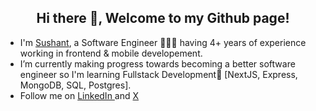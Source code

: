<h2 align="center">Hi there 👋, Welcome to my Github page!</h2>
<ul>
  <li>I'm <a href = "https://www.linkedin.com/sushant-bhutani">Sushant</a>, a Software Engineer 🧑🏻‍💻 having 4+ years of experience working in frontend & mobile developement.</li>
  <li>I’m currently making progress towards becoming a better software engineer so I'm learning Fullstack Development🥋 [NextJS, Express, MongoDB, SQL, Postgres].</li>
  <li>Follow me on <a href="https://www.linkedin.com/sushant-bhutani">LinkedIn </a> and <a href="https://x.com/SbBhutani12?t=OuLj1k5WCBAGlwyQ3o8uWg&s=09">X</a></li>
</ul>


<!--<p>&nbsp;<img align="center" src="https://github-readme-stats.vercel.app/api?username=ashishps1&show_icons=true&locale=en" alt="ashishps1" /> 
<img align="center" src="https://github-readme-stats.vercel.app/api/top-langs/?username=ashishps1&layout=compact&hide_border=true&&langs_count=10&show_icons=true&theme=transparent" /> -->
</p>

<!--
## Hi there 👋
- 🔭 I’m currently working as a Frontend Developer [JavaScript, React JS, React Native, TypeScript].
- 🌱 I’m currently learning Fullstack Development [Express, SQL, Postgres, MongoDB] & Data Structures & Algorithm
**sushant2928/sushant2928** is a ✨ _special_ ✨ repository because its `README.md` (this file) appears on your GitHub profile.

Here are some ideas to get you started:

- 🔭 I’m currently working on ...
- 🌱 I’m currently learning ...
- 👯 I’m looking to collaborate on ...
- 🤔 I’m looking for help with ...
- 💬 Ask me about ...
- 📫 How to reach me: ...
- 😄 Pronouns: ...
- ⚡ Fun fact: ...
-->
